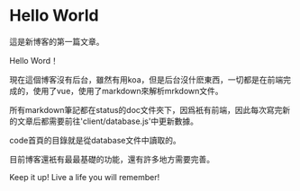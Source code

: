 # Hello World

這是新博客的第一篇文章。

Hello Word！

現在這個博客沒有后台，雖然有用koa，但是后台沒什麽東西，一切都是在前端完成的，使用了vue，使用了markdown來解析mrkdown文件。

所有markdown筆記都在status的doc文件夾下，因爲衹有前端，因此每次寫完新的文章后都需要前往'client/database.js'中更新數據。

code首頁的目錄就是從database文件中讀取的。

目前博客還衹有最最基礎的功能，還有許多地方需要完善。

Keep it up!
Live a life you will remember!
